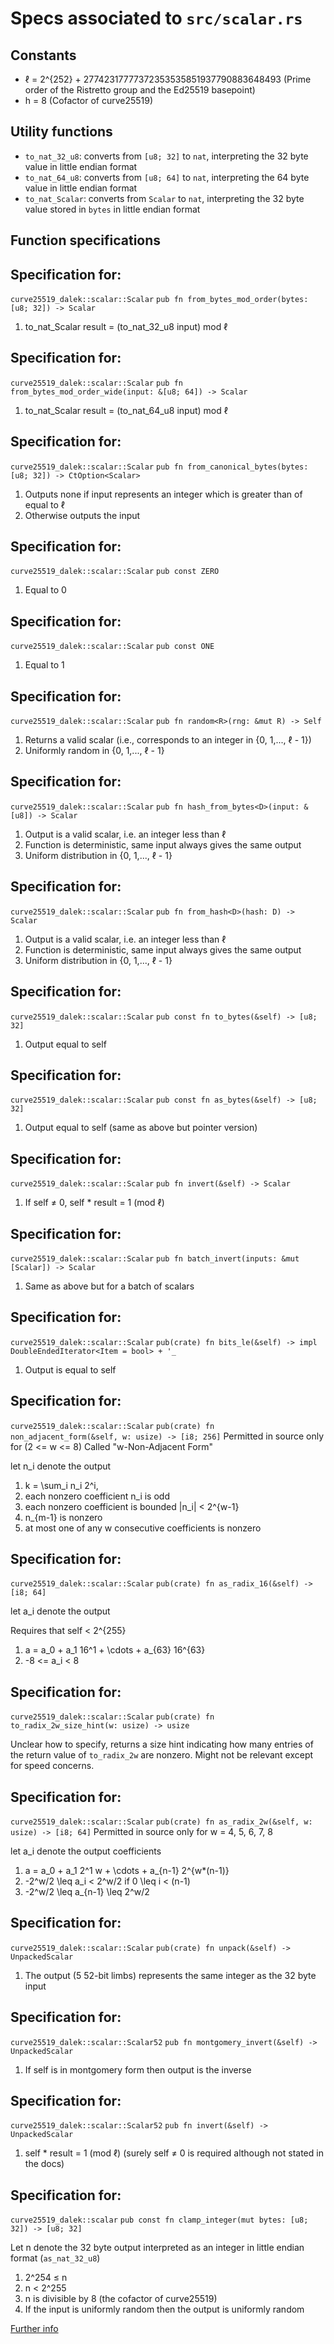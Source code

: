 # Specs associated to `src/scalar.rs`


## Constants

- ℓ = 2^{252} + 27742317777372353535851937790883648493 (Prime order of the Ristretto group and the Ed25519 basepoint)
- h = 8 (Cofactor of curve25519)

## Utility functions

- `to_nat_32_u8`: converts from `[u8; 32]` to `nat`, interpreting the 32 byte value in little endian format
- `to_nat_64_u8`: converts from `[u8; 64]` to `nat`, interpreting the 64 byte value in little endian format
- `to_nat_Scalar`: converts from `Scalar` to `nat`, interpreting the 32 byte value stored in `bytes` in little endian format

## Function specifications

## Specification for:
`curve25519_dalek::scalar::Scalar`
`pub fn from_bytes_mod_order(bytes: [u8; 32]) -> Scalar`

1. to_nat_Scalar result = (to_nat_32_u8 input) mod ℓ

## Specification for:
`curve25519_dalek::scalar::Scalar`
`pub fn from_bytes_mod_order_wide(input: &[u8; 64]) -> Scalar`

1. to_nat_Scalar result = (to_nat_64_u8 input) mod ℓ

## Specification for:
`curve25519_dalek::scalar::Scalar`
`pub fn from_canonical_bytes(bytes: [u8; 32]) -> CtOption<Scalar>`

1. Outputs none if input represents an integer which is greater than of equal to ℓ
2. Otherwise outputs the input

## Specification for:
`curve25519_dalek::scalar::Scalar`
`pub const ZERO`

1. Equal to 0

## Specification for:
`curve25519_dalek::scalar::Scalar`
`pub const ONE`

1. Equal to 1

## Specification for:
`curve25519_dalek::scalar::Scalar`
`pub fn random<R>(rng: &mut R) -> Self`

1. Returns a valid scalar (i.e., corresponds to an integer in {0, 1,..., ℓ - 1})
2. Uniformly random in {0, 1,..., ℓ - 1}

## Specification for:
`curve25519_dalek::scalar::Scalar`
`pub fn hash_from_bytes<D>(input: &[u8]) -> Scalar`

1. Output is a valid scalar, i.e. an integer less than ℓ
2. Function is deterministic, same input always gives the same output
3. Uniform distribution in {0, 1,..., ℓ - 1}

## Specification for:
`curve25519_dalek::scalar::Scalar`
`pub fn from_hash<D>(hash: D) -> Scalar`

1. Output is a valid scalar, i.e. an integer less than ℓ
2. Function is deterministic, same input always gives the same output
3. Uniform distribution in {0, 1,..., ℓ - 1}

## Specification for:
`curve25519_dalek::scalar::Scalar`
`pub const fn to_bytes(&self) -> [u8; 32]`

1. Output equal to self

## Specification for:
`curve25519_dalek::scalar::Scalar`
`pub const fn as_bytes(&self) -> [u8; 32]`

1. Output equal to self (same as above but pointer version)

## Specification for:
`curve25519_dalek::scalar::Scalar`
`pub fn invert(&self) -> Scalar`

1. If self ≠ 0, self * result = 1 (mod ℓ)

## Specification for:
`curve25519_dalek::scalar::Scalar`
`pub fn batch_invert(inputs: &mut [Scalar]) -> Scalar`

1. Same as above but for a batch of scalars

## Specification for:
`curve25519_dalek::scalar::Scalar`
`pub(crate) fn bits_le(&self) -> impl DoubleEndedIterator<Item = bool> + '_`

1. Output is equal to self

## Specification for:
`curve25519_dalek::scalar::Scalar`
`pub(crate) fn non_adjacent_form(&self, w: usize) -> [i8; 256]`
Permitted in source only for (2 <= w <= 8)
Called "w-Non-Adjacent Form"

let n_i denote the output

1. k = \sum_i n_i 2^i,
2. each nonzero coefficient n_i is odd
3. each nonzero coefficient is bounded |n_i| < 2^{w-1}
4. n_{m-1} is nonzero
5. at most one of any w consecutive coefficients is nonzero

## Specification for:
`curve25519_dalek::scalar::Scalar`
`pub(crate) fn as_radix_16(&self) -> [i8; 64]`

let a_i denote the output

Requires that self < 2^{255}
1. a = a\_0 + a\_1 16\^1 + \cdots + a_{63} 16\^{63}
2. -8 <= a_i < 8

## Specification for:
`curve25519_dalek::scalar::Scalar`
`pub(crate) fn to_radix_2w_size_hint(w: usize) -> usize`

Unclear how to specify, returns a size hint indicating how many entries
of the return value of `to_radix_2w` are nonzero.
Might not be relevant except for speed concerns.

## Specification for:
`curve25519_dalek::scalar::Scalar`
`pub(crate) fn as_radix_2w(&self, w: usize) -> [i8; 64]`
Permitted in source only for w = 4, 5, 6, 7, 8

let a_i denote the output coefficients

1. a = a_0 + a_1 2^1 w + \cdots + a_{n-1} 2^{w*(n-1)}
2. -2^w/2 \leq a_i < 2^w/2 if 0 \leq i < (n-1)
3. -2^w/2 \leq a_{n-1} \leq 2^w/2

## Specification for:
`curve25519_dalek::scalar::Scalar`
`pub(crate) fn unpack(&self) -> UnpackedScalar`

1. The output (5 52-bit limbs) represents the same integer as the 32 byte input

## Specification for:
`curve25519_dalek::scalar::Scalar52`
`pub fn montgomery_invert(&self) -> UnpackedScalar`

1. If self is in montgomery form then output is the inverse

## Specification for:
`curve25519_dalek::scalar::Scalar52`
`pub fn invert(&self) -> UnpackedScalar`

1. self * result = 1 (mod ℓ) (surely self ≠ 0 is required although not stated in the docs)

## Specification for:
`curve25519_dalek::scalar`
`pub const fn clamp_integer(mut bytes: [u8; 32]) -> [u8; 32]`

Let n denote the 32 byte output interpreted as an integer in little endian format (`as_nat_32_u8`)

1. 2^254 ≤ n
2. n < 2^255
3. n is divisible by 8 (the cofactor of curve25519)
4. If the input is uniformly random then the output is uniformly random

[Further info](https://neilmadden.blog/2020/05/28/whats-the-curve25519-clamping-all-about/)

